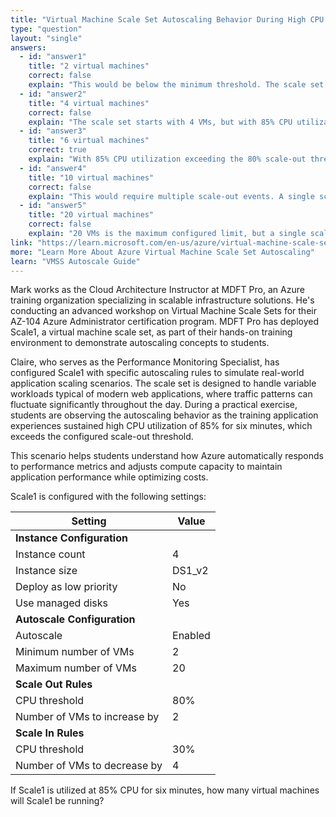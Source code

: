 ```yaml
---
title: "Virtual Machine Scale Set Autoscaling Behavior During High CPU Utilization"
type: "question"
layout: "single"
answers:
  - id: "answer1"
    title: "2 virtual machines"
    correct: false
    explain: "This would be below the minimum threshold. The scale set currently has 4 instances and with high CPU utilization, autoscaling will trigger scale-out operations, not scale-in."
  - id: "answer2"
    title: "4 virtual machines"
    correct: false
    explain: "The scale set starts with 4 VMs, but with 85% CPU utilization (above the 80% threshold) sustained for 6 minutes, autoscaling will trigger scale-out to add more instances."
  - id: "answer3"
    title: "6 virtual machines"
    correct: true
    explain: "With 85% CPU utilization exceeding the 80% scale-out threshold, autoscaling will add 2 VMs (as configured) to the current 4 VMs, resulting in 6 total virtual machines running."
  - id: "answer4"
    title: "10 virtual machines"
    correct: false
    explain: "This would require multiple scale-out events. A single scale-out operation adds only 2 VMs as configured, taking the count from 4 to 6 VMs, not 10."
  - id: "answer5"
    title: "20 virtual machines"
    correct: false
    explain: "20 VMs is the maximum configured limit, but a single scale-out event will only add 2 VMs. Multiple sustained high-utilization periods would be needed to reach the maximum."
link: "https://learn.microsoft.com/en-us/azure/virtual-machine-scale-sets/virtual-machine-scale-sets-autoscale-overview"
more: "Learn More About Azure Virtual Machine Scale Set Autoscaling"
learn: "VMSS Autoscale Guide"
---
```


Mark works as the Cloud Architecture Instructor at MDFT Pro, an Azure training organization specializing in scalable infrastructure solutions. He's conducting an advanced workshop on Virtual Machine Scale Sets for their AZ-104 Azure Administrator certification program. MDFT Pro has deployed Scale1, a virtual machine scale set, as part of their hands-on training environment to demonstrate autoscaling concepts to students. 

Claire, who serves as the Performance Monitoring Specialist, has configured Scale1 with specific autoscaling rules to simulate real-world application scaling scenarios. The scale set is designed to handle variable workloads typical of modern web applications, where traffic patterns can fluctuate significantly throughout the day. During a practical exercise, students are observing the autoscaling behavior as the training application experiences sustained high CPU utilization of 85% for six minutes, which exceeds the configured scale-out threshold. 

This scenario helps students understand how Azure automatically responds to performance metrics and adjusts compute capacity to maintain application performance while optimizing costs.

Scale1 is configured with the following settings:

| Setting | Value |
|---------|--------|
| **Instance Configuration** | |
| Instance count | 4 |
| Instance size | DS1_v2 |
| Deploy as low priority | No |
| Use managed disks | Yes |
| **Autoscale Configuration** | |
| Autoscale | Enabled |
| Minimum number of VMs | 2 |
| Maximum number of VMs | 20 |
| **Scale Out Rules** | |
| CPU threshold | 80% |
| Number of VMs to increase by | 2 |
| **Scale In Rules** | |
| CPU threshold | 30% |
| Number of VMs to decrease by | 4 |

If Scale1 is utilized at 85% CPU for six minutes, how many virtual machines will Scale1 be running?